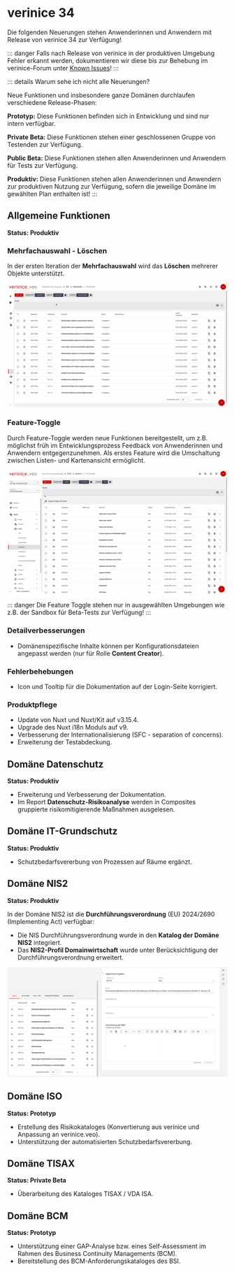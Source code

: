 <!-- © 2025 The Project Contributors - see AUTHORS.txt -->
# verinice 34

Die folgenden Neuerungen stehen Anwenderinnen und Anwendern mit Release von verinice 34 zur Verfügung!

::: danger Falls nach Release von verinice in der produktiven Umgebung Fehler erkannt werden, dokumentieren wir diese bis zur Behebung im verinice-Forum unter [Known Issues](https://forum.verinice.com/c/veo/known-issues/87)!
:::

::: details Warum sehe ich nicht alle Neuerungen?

Neue Funktionen und insbesondere ganze Domänen durchlaufen verschiedene Release-Phasen:

**Prototyp:** Diese Funktionen befinden sich in Entwicklung und sind nur intern verfügbar.

**Private Beta:** Diese Funktionen stehen einer geschlossenen Gruppe von Testenden zur Verfügung.

**Public Beta:** Diese Funktionen stehen allen Anwenderinnen und Anwendern für Tests zur Verfügung.

**Produktiv:** Diese Funktionen stehen allen Anwenderinnen und Anwendern zur produktiven Nutzung zur Verfügung, sofern die jeweilige Domäne im gewählten Plan enthalten ist!
:::

## Allgemeine Funktionen

**Status: Produktiv**

### Mehrfachauswahl - Löschen

In der ersten Iteration der **Mehrfachauswahl** wird das **Löschen** mehrerer Objekte unterstützt.

![Mehrfachauswahl - Löschen](/assets/release-notes/verinice-34-bulk-delete.de.gif)

### Feature-Toggle

Durch Feature-Toggle werden neue Funktionen bereitgestellt, um z.B. möglichst früh im Entwicklungsprozess Feedback von Anwenderinnen und Anwendern entgegenzunehmen. Als erstes Feature wird die Umschaltung zwischen Listen- und Kartenansicht ermöglicht.

![Feature-Toggle - Karten](/assets/release-notes/verinice-34-feature-toggle-cards.de.gif)


::: danger Die Feature Toggle stehen nur in ausgewählten Umgebungen wie z.B. der Sandbox für Beta-Tests zur Verfügung!
:::

### Detailverbesserungen

- Domänenspezifische Inhalte können per Konfigurationsdateien angepasst werden (nur für Rolle **Content Creator**).

### Fehlerbehebungen

- Icon und Tooltip für die Dokumentation auf der Login-Seite korrigiert.

### Produktpflege

- Update von Nuxt und Nuxt/Kit auf v3.15.4.
- Upgrade des Nuxt i18n Moduls auf v9.
- Verbesserung der Internationalisierung (SFC - separation of concerns).
- Erweiterung der Testabdeckung.

## Domäne Datenschutz

**Status: Produktiv**

- Erweiterung und Verbesserung der Dokumentation.
- Im Report **Datenschutz-Risikoanalyse** werden in Composites gruppierte risikomitigierende Maßnahmen ausgelesen.

## Domäne IT-Grundschutz

**Status: Produktiv**

- Schutzbedarfsvererbung von Prozessen auf Räume ergänzt.

## Domäne NIS2

**Status: Produktiv**

In der Domäne NIS2 ist die **Durchführungsverordnung** (EU) 2024/2690 (Implementing Act) verfügbar:
- Die NIS Durchführungsverordnung wurde in den **Katalog der Domäne NIS2** integriert.
- Das **NIS2-Profil Domainwirtschaft** wurde unter Berücksichtigung der Durchführungsverordnung erweitert.

![NIS2 Durchführungsverordnung](/assets/release-notes/verinice-34-nis2-implementing-acts.de.png)

## Domäne ISO

**Status: Prototyp**

- Erstellung des Risikokataloges (Konvertierung aus verinice und Anpassung an verinice.veo).
- Unterstützung der automatisierten Schutzbedarfsvererbung.

## Domäne TISAX

**Status: Private Beta**

- Überarbeitung des Kataloges TISAX / VDA ISA.

## Domäne BCM

**Status: Prototyp**

- Unterstützung einer GAP-Analyse bzw. eines Self-Assessment im Rahmen des Business Continuity Managements (BCM).
- Bereitstellung des BCM-Anforderungskataloges des BSI.
